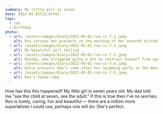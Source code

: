 ```yaml
---
summary: My little girl is seven
date: 2022-05-01T22:07+01
tags:
  - roo
  - birthday
photo:
  - url: /assets/images/diary/2022-05-01-roo-is-7-1.jpeg
    alt: Roo surveys her presents on the morning of her seventh birthday
  - url: /assets/images/diary/2022-05-01-roo-is-7-2.jpeg
    alt: My beautiful girl smiling
  - url: /assets/images/diary/2022-05-01-roo-is-7-3.jpeg
    alt: Rootwo, who struggled quite a bit to restrain himself from opening all of Roo’s gifts, in a rare moment of looking ultra cute
  - url: /assets/images/diary/2022-05-01-roo-is-7-4.jpeg
    alt: Katie presents Roo’s cake after her swimming party at The Wave in Littlehampton
  - url: /assets/images/diary/2022-05-01-roo-is-7-5.jpeg
    alt: Roo’s Panda cake
---
```

_How_ has this this happened? My little girl is seven years old. My dad told me "see the child at seven, see the adult." If this is true then I've no worries; Roo is lovely, caring, fun and beautiful — there are a million more superlatives I could use, perhaps one will do: She's perfect.